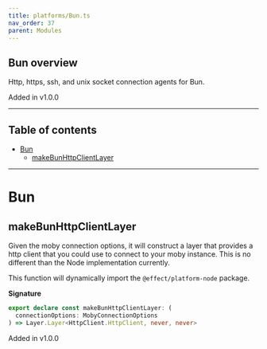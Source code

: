 ```yaml
---
title: platforms/Bun.ts
nav_order: 37
parent: Modules
---
```


## Bun overview

Http, https, ssh, and unix socket connection agents for Bun.

Added in v1.0.0

---

<h2 class="text-delta">Table of contents</h2>

- [Bun](#bun)
  - [makeBunHttpClientLayer](#makebunhttpclientlayer)

---

# Bun

## makeBunHttpClientLayer

Given the moby connection options, it will construct a layer that provides a
http client that you could use to connect to your moby instance. This is no
different than the Node implementation currently.

This function will dynamically import the `@effect/platform-node` package.

**Signature**

```ts
export declare const makeBunHttpClientLayer: (
  connectionOptions: MobyConnectionOptions
) => Layer.Layer<HttpClient.HttpClient, never, never>
```

Added in v1.0.0
